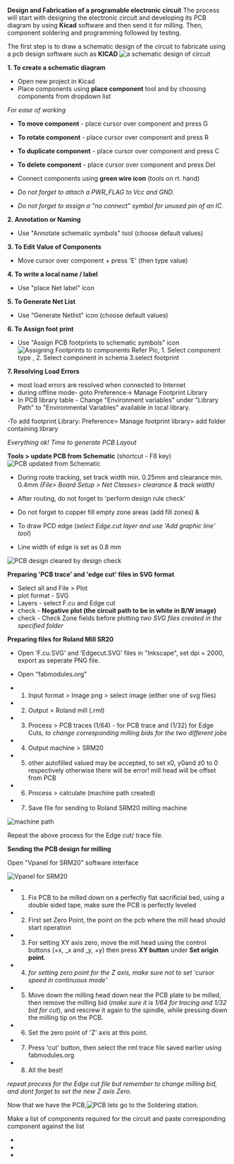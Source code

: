 **Design and Fabrication of a programable electronic circuit**
The process will start with designing the electronic circuit and developing its PCB diagram by using **Kicad** software and then send it for milling. Then, component soldering and programming followed by testing.

The first step is to draw a schematic design of the circuit to fabricate using a pcb design software such as **KICAD** 
 ![a schematic design of circuit](img/schema.jpg)

**1. To create a schematic diagram** 
- Open new project in Kicad
- Place components using **place component** tool and by choosing components from dropdown list

*For ease of working*

- **To move component** - place cursor over component and press G
- **To rotate component** - place cursor over component and press R
- **To duplicate component** - place cursor over component and press C
- **To delete component** - place cursor over component and press Del

- Connect components using **green wire icon** (tools on rt. hand)

- *Do not forget to attach a PWR_FLAG to Vcc and GND.*
- *Do not forget to assign a "no connect" symbol for unused pin of an IC.* 

**2. Annotation or Naming**
- Use "Annotate schematic symbols" tool (choose default values)

**3. To Edit Value of Components**
- Move cursor over component + press 'E'  (then type value)

**4. To write a local name / label**
- Use "place Net label" icon 

**5. To Generate Net List**
- Use "Generate Netlist" icon (choose default values)

**6. To Assign foot print**
- Use "Assign PCB footprints to schematic symbols" icon
![Assigning Footprints to components](img/footprint.jpg)
Refer Pic, 1. Select component type , 2. Select component in schema 3.select footprint 

**7. Resolving Load Errors** 
- most load errors are resolved when connected to Internet
- during offline mode- goto Preference-> Manage Footprint Library
- In PCB library table - Change "Environment variables" under "Library Path" to "Environmental Variables" available in local library.

-To add footprint Library:  Preference> Manage footprint library> add folder containing library


*Everything ok! Time to generate PCB Layout* 

**Tools > update PCB from Schematic** (shortcut - F8 key)
![PCB updated from Schematic](img/pcbr.jpg)
- During route tracking, set track width min. 0.25mm and clearance min. 0.4mm *(File> Board Setup > Net Classes> clearance & track width)*

- After routing, do not forget to 'perform design rule check'
- Do not forget to copper fill empty zone areas (add fill zones) &
- To draw PCD edge (*select Edge.cut layer and use 'Add graphic line' tool*) 
- Line width of edge is set as 0.8 mm

![PCB design cleared by design check](img/pcbok.jpg)

**Preparing 'PCB trace'  and  'edge cut' files in SVG format**

- Select all and File > Plot 
- plot format - SVG
- Layers - select F.cu and Edge cut
- check - **Negative plot (the circuit path to be in white in B/W image)**
- check - Check Zone fields before plotting
*two SVG files created in the specified folder*

**Preparing files for Roland Mill SR20** 

- Open 'F.cu.SVG' and 'Edgecut.SVG' files in "Inkscape", set dpi = 2000, export as seperate PNG file.

- Open "fabmodules.org" 
- 1. Input format > Image png > select image (either one of svg files) 
- 2. Output > Roland mill (.rml) 
- 3. Process > PCB traces (1/64) - for PCB trace and (1/32) for Edge Cuts, *to change corresponding milling bids for the two different jobs*
- 4. Output machine > SRM20 
- 5. other autofilled valued may be accepted, to set x0, y0and z0 to 0 respectively otherwise there will be  error! mill head will be offset from PCB
- 6. Process > calculate (machine path created)
- 7. Save file for sending to Roland SRM20 milling machine

![machine path](img/mpath.jpg)

Repeat the above process for the Edge cut/ trace file.

**Sending the PCB design for milling**

Open "Vpanel for SRM20" software interface

![Vpanel for SRM20](img/vpanel.jpg)

- 1. Fix PCB to be milled down on a perfectly flat sacrificial bed, using a double sided tape, make sure the PCB is perfectly leveled

- 2. First set Zero Point, the point on the pcb where the mill head should start operation
- 3. For setting XY axis  zero, move the mill head using the control buttons (+x, _x and _y, +y) then press **XY button** under **Set origin point**.

- 4. *for setting zero point for the Z axis, make sure not to set 'cursor speed in continuous mode'*
- 5. Move down the milling head down near the PCB plate to be milled, then remove the milling bid (*make sure it is 1/64 for tracing and 1/32 bid for cut*), and rescrew it again to the spindle, while pressing down the milling tip on the PCB. 
- 6. Set the zero point of 'Z' axis at this point.
- 7. Press 'cut' button, then select the rml trace file saved earlier using fabmodules.org
- 8. All the best!

*repeat process for the Edge cut file but remember to change milling bid, and dont forget to set the new Z axis Zero*.

Now that we have the PCB,![PCB](img/pcb.jpg) lets go to the Soldering station.

Make a list of components required for the circuit and paste corresponding component against the list







- 
- 
- 




